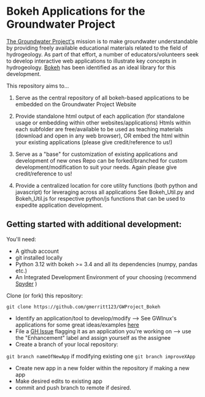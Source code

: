 # Bokeh Applications for the Groundwater Project

[The Groundwater Project's](https://gw-project.org/) mission is to make groundwater understandable by providing freely available educational materials related to the field of hydrogeology. As part of that effort, a number of educators/volunteers seek to develop interactive web applications to illustrate key concepts in hydrogeology. [Bokeh](https://bokeh.org) has been identified as an ideal library for this development.

This repository aims to...

1) Serve as the central repository of all bokeh-based applications to be embedded on the Groundwater Project Website
   
2) Provide standalone html output of each application (for standalone usage or embedding within other websites/applications)
   Htmls within each subfolder are free/available to be used as teaching materials (download and open in any web browser), OR embed the html within your existing applications (please give credit/reference to us!)

3) Serve as a "base" for customization of existing applications and development of new ones
   Repo can be forked/branched for custom development/modification to suit your needs. Again please give credit/reference to us!

4) Provide a centralized location for core utility functions (both python and javascript) for leveraging across all applications
   See Bokeh_Util.py and Bokeh_Util.js for respective python/js functions that can be used to expedite application development. 

## Getting started with additional development:

You'll need:

- A github account
- git installed locally
- Python 3.12 with bokeh >= 3.4 and all its dependencies (numpy, pandas etc.)
- An Integrated Development Environment of your choosing (recommend [Spyder](https://www.spyder-ide.org/) )

Clone (or fork) this repository:

`git clone https://github.com/gmerritt123/GWProject_Bokeh`

- Identify an application/tool to develop/modify --> See GWInux's applications for some great ideas/examples [here](https://github.com/gw-inux/Jupyter-Notebooks)
- File a [GH Issue](https://github.com/gmerritt123/GWProject_Bokeh/issues) flagging it as an application you're working on --> use the "Enhancement" label and assign yourself as the assignee
- Create a branch of your local repository:

`git branch nameOfNewApp` if modifying existing one `git branch improveXApp`

- Create new app in a new folder within the repository if making a new app
- Make desired edits to existing app
- commit and push branch to remote if desired.
  

